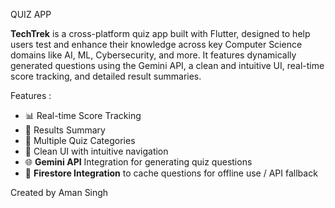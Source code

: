 QUIZ APP 

**TechTrek** is a cross-platform quiz app built with Flutter, designed to help users test and enhance their knowledge across key Computer Science domains like AI, ML, Cybersecurity, and more. It features dynamically generated questions using the Gemini API, a clean and intuitive UI, real-time score tracking, and detailed result summaries.

 Features :
- 📊 Real-time Score Tracking
- 🧾 Results Summary
- 🧪 Multiple Quiz Categories 
- 🎯 Clean UI with intuitive navigation
- 🌐 **Gemini API** Integration for generating quiz questions
- 🔗 **Firestore Integration** to cache questions for offline use / API fallback



Created by Aman Singh
